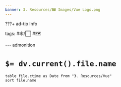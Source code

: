 ```yaml
---
banner: 3. Resources/🖼️ Images/Vue Logo.png
---
```


???+ ad-tip Info

tags: #🕸️/⬜ #🗺️

--- admonition

# `$= dv.current().file.name`

```dataview
table file.ctime as Date from "3. Resources/Vue"
sort file.name
```
